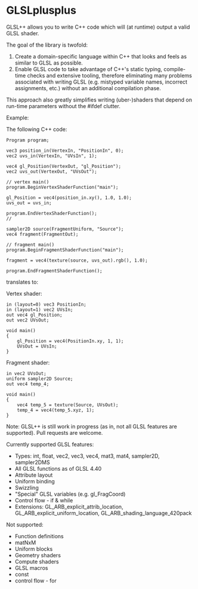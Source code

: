 GLSLplusplus
============

GLSL++ allows you to write C++ code which will (at runtime) output a valid GLSL shader.

The goal of the library is twofold:
1. Create a domain-specific language within C++ that looks and feels as similar to GLSL as possible.
2. Enable GLSL code to take advantage of C++'s static typing, compile-time checks and extensive tooling,
therefore eliminating many problems associated with writing GLSL (e.g. mistyped variable names, incorrect assignments, etc.) without an additional compilation phase.

This approach also greatly simplifies writing (uber-)shaders that depend on run-time parameters without the #ifdef clutter.

Example:

The following C++ code:

```
Program program;

vec3 position_in(VertexIn, "PositionIn", 0);
vec2 uvs_in(VertexIn, "UVsIn", 1);

vec4 gl_Position(VertexOut, "gl_Position");
vec2 uvs_out(VertexOut, "UVsOut");

// vertex main()
program.BeginVertexShaderFunction("main");

gl_Position = vec4(position_in.xy(), 1.0, 1.0);
uvs_out = uvs_in;

program.EndVertexShaderFunction();
//

sampler2D source(FragmentUniform, "Source");
vec4 fragment(FragmentOut);

// fragment main()
program.BeginFragmentShaderFunction("main");

fragment = vec4(texture(source, uvs_out).rgb(), 1.0);

program.EndFragmentShaderFunction();
```

translates to:

Vertex shader:
```
in (layout=0) vec3 PositionIn;
in (layout=1) vec2 UVsIn;
out vec4 gl_Position;
out vec2 UVsOut;

void main()
{
    gl_Position = vec4(PositionIn.xy, 1, 1);
    UVsOut = UVsIn;
}
```

Fragment shader:
```
in vec2 UVsOut;
uniform sampler2D Source;
out vec4 temp_4;

void main()
{
    vec4 temp_5 = texture(Source, UVsOut);
    temp_4 = vec4(temp_5.xyz, 1);
}
```

Note: GLSL++ is still work in progress (as in, not all GLSL features are supported). Pull requests are welcome.

Currently supported GLSL features:
* Types: int, float, vec2, vec3, vec4, mat3, mat4, sampler2D, sampler2DMS
* All GLSL functions as of GLSL 4.40
* Attribute layout
* Uniform binding
* Swizzling
* "Special" GLSL variables (e.g. gl_FragCoord)
* Control flow - if & while
* Extensions: GL_ARB_explicit_attrib_location, GL_ARB_explicit_uniform_location, GL_ARB_shading_language_420pack

Not supported:
* Function definitions
* matNxM
* Uniform blocks
* Geometry shaders
* Compute shaders
* GLSL macros
* const
* control flow - for
